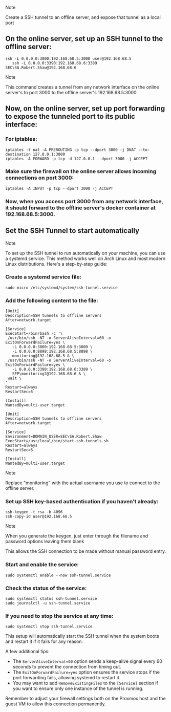 > [!NOTE]
> Create a SSH tunnel to an offline server, and expose that tunnel as a local port

## On the online server, set up an SSH tunnel to the offline server:

   ```
   ssh -L 0.0.0.0:3000:192.168.68.5:3000 user@192.168.68.5
      ssh -L 0.0.0.0:3390:192.168.68.6:3389 SEC\SA.Robert.Shaw@192.168.68.6
   ```

> [!NOTE]
>    This command creates a tunnel from any network interface on the online server's to port 3000 to the offline server's 192.168.68.5:3000.

## Now, on the online server, set up port forwarding to expose the tunneled port to its public interface:

 ### For iptables:
   ```
   iptables -t nat -A PREROUTING -p tcp --dport 3000 -j DNAT --to-destination 127.0.0.1:3000
   iptables -A FORWARD -p tcp -d 127.0.0.1 --dport 3000 -j ACCEPT
   ```
   
 ### Make sure the firewall on the online server allows incoming connections on port 3000:
   ```
   iptables -A INPUT -p tcp --dport 3000 -j ACCEPT
   ```

 ### Now, when you access port 3000 from any network interface, it should forward to the offline server's docker container at 192.168.68.5:3000.

## Set the SSH Tunnel to start automatically

> [!NOTE]
> To set up the SSH tunnel to run automatically on your machine, you can use a systemd service. This method works well on Arch Linux and most modern Linux distributions. Here's a step-by-step guide:

 ### Create a systemd service file:

   ```
   sudo micro /etc/systemd/system/ssh-tunnel.service
   ```

 ### Add the following content to the file:

   ```
[Unit]
Description=SSH tunnels to offline servers
After=network.target

[Service]
ExecStart=/bin/bash -c '\
    /usr/bin/ssh -NT -o ServerAliveInterval=60 -o ExitOnForwardFailure=yes \
      -L 0.0.0.0:3000:192.168.68.5:3000 \
      -L 0.0.0.0:8898:192.168.68.5:8898 \
      monitoring@192.168.68.5 & \
    /usr/bin/ssh -NT -o ServerAliveInterval=60 -o ExitOnForwardFailure=yes \
      -L 0.0.0.0:3390:192.168.68.6:3389 \
      SEP\monitoring2@192.168.68.6 & \
    wait \
'
Restart=always
RestartSec=5

[Install]
WantedBy=multi-user.target
   ```
```
[Unit]
Description=SSH tunnels to offline servers
After=network.target

[Service]
Environment=DOMAIN_USER=SEC\SA.Robert.Shaw
ExecStart=/usr/local/bin/start-ssh-tunnels.sh
Restart=always
RestartSec=5

[Install]
WantedBy=multi-user.target
```

> [!NOTE]
>    Replace "monitoring" with the actual username you use to connect to the offline server.

 ### Set up SSH key-based authentication if you haven't already:   
   ```
   ssh-keygen -t rsa -b 4096
   ssh-copy-id user@192.168.68.5
   ```

> [!NOTE]
>    When you generate the keygen, just enter through the filename and password options leaving them blank
>    
>    This allows the SSH connection to be made without manual password entry.

 ### Start and enable the service:

   ```
   sudo systemctl enable --now ssh-tunnel.service
   ```

 ### Check the status of the service:

   ```
   sudo systemctl status ssh-tunnel.service
   sudo journalctl -u ssh-tunnel.service
   ```
   

 ### If you need to stop the service at any time:

   ```
   sudo systemctl stop ssh-tunnel.service
   ```

This setup will automatically start the SSH tunnel when the system boots and restart it if it fails for any reason.

A few additional tips:

- The `ServerAliveInterval=60` option sends a keep-alive signal every 60 seconds to prevent the connection from timing out.
- The `ExitOnForwardFailure=yes` option ensures the service stops if the port forwarding fails, allowing systemd to restart it.
- You may want to add `RemoveExistingFiles` to the `[Service]` section if you want to ensure only one instance of the tunnel is running.

Remember to adjust your firewall settings both on the Proxmox host and the guest VM to allow this connection permanently.